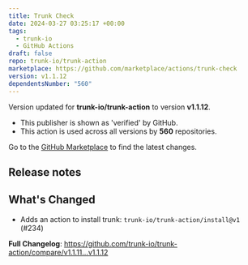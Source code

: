 ```yaml
---
title: Trunk Check
date: 2024-03-27 03:25:17 +00:00
tags:
  - trunk-io
  - GitHub Actions
draft: false
repo: trunk-io/trunk-action
marketplace: https://github.com/marketplace/actions/trunk-check
version: v1.1.12
dependentsNumber: "560"
---
```



Version updated for **trunk-io/trunk-action** to version **v1.1.12**.
- This publisher is shown as 'verified' by GitHub.
- This action is used across all versions by **560** repositories.

Go to the [GitHub Marketplace](https://github.com/marketplace/actions/trunk-check) to find the latest changes.

## Release notes

## What's Changed
* Adds an action to install trunk: `trunk-io/trunk-action/install@v1` (#234)

**Full Changelog**: https://github.com/trunk-io/trunk-action/compare/v1.1.11...v1.1.12
